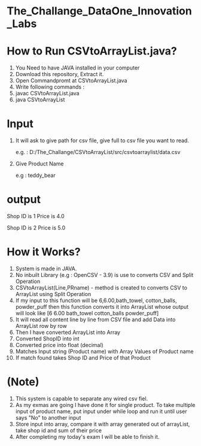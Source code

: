 # The_Challange_DataOne_Innovation_Labs


# How to Run CSVtoArrayList.java?

1. You Need to have JAVA installed in your computer
2. Download this repository, Extract it.
3. Open Commandpromt at CSVtoArrayList.java
4. Write following commands :  
5. javac CSVtoArrayList.java
6. java CSVtoArrayList

# Input

1. It will ask to give path for csv file, give full to csv file you want to read.
    
   e.g. : D:/The_Challange/CSVtoArrayList/src/csvtoarraylist/data.csv

2. Give Product Name 
   
   e.g : teddy_bear
   
# output

Shop ID is 1
Price is 4.0 

Shop ID is 2
Price is 5.0

# How it Works?

1. System is made in JAVA. 
2. No inbuilt Library (e.g : OpenCSV - 3.9) is use to converts CSV and Split Operation
3. CSVtoArrayList(Line,PRname) - method is created to converts CSV to ArrayList using Split Operation
4. If my input to this function will be 6,6.00,bath_towel, cotton_balls, powder_puff then this function converts it into ArrayList whose output will look like [6 6.00 bath_towel cotton_balls powder_puff] 
5. It will read all content line by line from CSV file and add Data into ArrayList row by row
6. Then I have converted ArrayList into Array
7. Converted ShopID into int
8. Converted price into float (decimal)
9. Matches Input string (Product name) with Array Values of Product name
10. If match found takes Shop ID and Price of that Product


# (Note)

1. This system is capable to separate any wired csv fiel. 
2. As my exmas are going I have done it for single product. To take multiple input of product name, put input under while loop and run it until user says "No" to another input
3. Store input into array, compare it with array generated out of arrayList, take shop id and sum of their price 
4. After completing my today's exam I will be able to finish it. 
